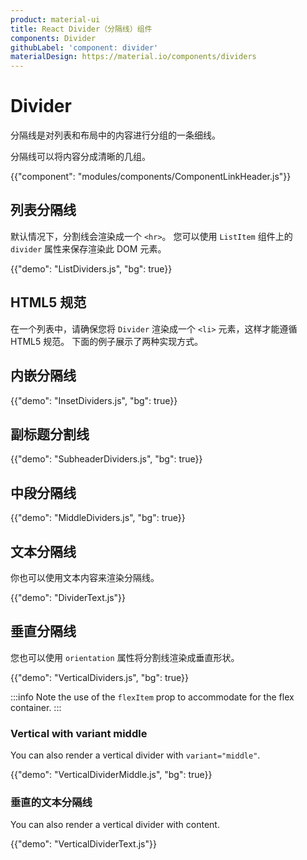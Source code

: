 ```yaml
---
product: material-ui
title: React Divider（分隔线）组件
components: Divider
githubLabel: 'component: divider'
materialDesign: https://material.io/components/dividers
---
```


# Divider

<p class="description">分隔线是对列表和布局中的内容进行分组的一条细线。</p>

分隔线可以将内容分成清晰的几组。

{{"component": "modules/components/ComponentLinkHeader.js"}}

## 列表分隔线

默认情况下，分割线会渲染成一个 `<hr>`。 您可以使用 `ListItem` 组件上的 `divider` 属性来保存渲染此 DOM 元素。

{{"demo": "ListDividers.js", "bg": true}}

## HTML5 规范

在一个列表中，请确保您将 `Divider` 渲染成一个 `<li>` 元素，这样才能遵循 HTML5 规范。 下面的例子展示了两种实现方式。

## 内嵌分隔线

{{"demo": "InsetDividers.js", "bg": true}}

## 副标题分割线

{{"demo": "SubheaderDividers.js", "bg": true}}

## 中段分隔线

{{"demo": "MiddleDividers.js", "bg": true}}

## 文本分隔线

你也可以使用文本内容来渲染分隔线。

{{"demo": "DividerText.js"}}

## 垂直分隔线

您也可以使用 `orientation` 属性将分割线渲染成垂直形状。

{{"demo": "VerticalDividers.js", "bg": true}}

:::info Note the use of the `flexItem` prop to accommodate for the flex container. :::

### Vertical with variant middle

You can also render a vertical divider with `variant="middle"`.

{{"demo": "VerticalDividerMiddle.js", "bg": true}}

### 垂直的文本分隔线

You can also render a vertical divider with content.

{{"demo": "VerticalDividerText.js"}}
